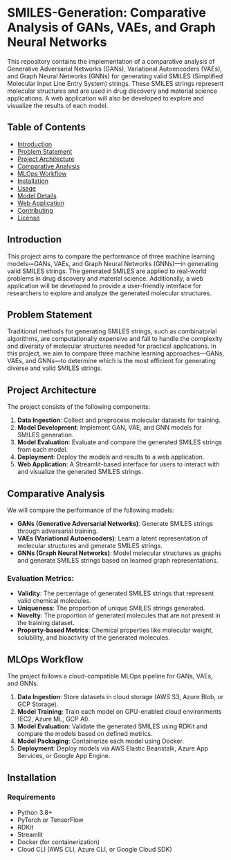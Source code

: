 # SMILES-Generation: Comparative Analysis of GANs, VAEs, and Graph Neural Networks


This repository contains the implementation of a comparative analysis of Generative Adversarial Networks (GANs), Variational Autoencoders (VAEs), and Graph Neural Networks (GNNs) for generating valid SMILES (Simplified Molecular Input Line Entry System) strings. These SMILES strings represent molecular structures and are used in drug discovery and material science applications. A web application will also be developed to explore and visualize the results of each model.

## Table of Contents
- [Introduction](#introduction)
- [Problem Statement](#problem-statement)
- [Project Architecture](#project-architecture)
- [Comparative Analysis](#comparative-analysis)
- [MLOps Workflow](#mlops-workflow)
- [Installation](#installation)
- [Usage](#usage)
- [Model Details](#model-details)
- [Web Application](#web-application)
- [Contributing](#contributing)
- [License](#license)

## Introduction
This project aims to compare the performance of three machine learning models—GANs, VAEs, and Graph Neural Networks (GNNs)—in generating valid SMILES strings. The generated SMILES are applied to real-world problems in drug discovery and material science. Additionally, a web application will be developed to provide a user-friendly interface for researchers to explore and analyze the generated molecular structures.

## Problem Statement
Traditional methods for generating SMILES strings, such as combinatorial algorithms, are computationally expensive and fail to handle the complexity and diversity of molecular structures needed for practical applications. In this project, we aim to compare three machine learning approaches—GANs, VAEs, and GNNs—to determine which is the most efficient for generating diverse and valid SMILES strings.

## Project Architecture
The project consists of the following components:
1. **Data Ingestion**: Collect and preprocess molecular datasets for training.
2. **Model Development**: Implement GAN, VAE, and GNN models for SMILES generation.
3. **Model Evaluation**: Evaluate and compare the generated SMILES strings from each model.
4. **Deployment**: Deploy the models and results to a web application.
5. **Web Application**: A Streamlit-based interface for users to interact with and visualize the generated SMILES strings.

## Comparative Analysis
We will compare the performance of the following models:
- **GANs (Generative Adversarial Networks)**: Generate SMILES strings through adversarial training.
- **VAEs (Variational Autoencoders)**: Learn a latent representation of molecular structures and generate SMILES strings.
- **GNNs (Graph Neural Networks)**: Model molecular structures as graphs and generate SMILES strings based on learned graph representations.

### Evaluation Metrics:
- **Validity**: The percentage of generated SMILES strings that represent valid chemical molecules.
- **Uniqueness**: The proportion of unique SMILES strings generated.
- **Novelty**: The proportion of generated molecules that are not present in the training dataset.
- **Property-based Metrics**: Chemical properties like molecular weight, solubility, and bioactivity of the generated molecules.

## MLOps Workflow
The project follows a cloud-compatible MLOps pipeline for GANs, VAEs, and GNNs.

1. **Data Ingestion**: Store datasets in cloud storage (AWS S3, Azure Blob, or GCP Storage).
2. **Model Training**: Train each model on GPU-enabled cloud environments (EC2, Azure ML, GCP AI).
3. **Model Evaluation**: Validate the generated SMILES using RDKit and compare the models based on defined metrics.
4. **Model Packaging**: Containerize each model using Docker.
5. **Deployment**: Deploy models via AWS Elastic Beanstalk, Azure App Services, or Google App Engine.


## Installation

### Requirements
- Python 3.8+
- PyTorch or TensorFlow
- RDKit
- Streamlit
- Docker (for containerization)
- Cloud CLI (AWS CLI, Azure CLI, or Google Cloud SDK)



